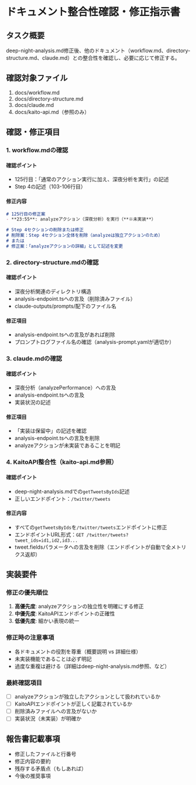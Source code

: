 # ドキュメント整合性確認・修正指示書

## タスク概要
deep-night-analysis.md修正後、他のドキュメント（workflow.md、directory-structure.md、claude.md）との整合性を確認し、必要に応じて修正する。

## 確認対象ファイル
1. docs/workflow.md
2. docs/directory-structure.md
3. docs/claude.md
4. docs/kaito-api.md（参照のみ）

## 確認・修正項目

### 1. workflow.mdの確認

#### 確認ポイント
- 125行目：「通常のアクション実行に加え、深夜分析を実行」の記述
- Step 4の記述（103-106行目）

#### 修正内容
```markdown
# 125行目の修正案
- **23:55**: analyzeアクション（深夜分析）を実行（**※未実装**）

# Step 4セクションの削除または修正
# 削除案：Step 4セクション全体を削除（analyzeは独立アクションのため）
# または
# 修正案：「analyzeアクションの詳細」として記述を変更
```

### 2. directory-structure.mdの確認

#### 確認ポイント
- 深夜分析関連のディレクトリ構造
- analysis-endpoint.tsへの言及（削除済みファイル）
- claude-outputs/prompts/配下のファイル名

#### 修正項目
- analysis-endpoint.tsへの言及があれば削除
- プロンプトログファイル名の確認（analysis-prompt.yamlが適切か）

### 3. claude.mdの確認

#### 確認ポイント
- 深夜分析（analyzePerformance）への言及
- analysis-endpoint.tsへの言及
- 実装状況の記述

#### 修正項目
- 「実装は保留中」の記述を確認
- analysis-endpoint.tsへの言及を削除
- analyzeアクションが未実装であることを明記

### 4. KaitoAPI整合性（kaito-api.md参照）

#### 確認ポイント
- deep-night-analysis.mdでの`getTweetsByIds`記述
- 正しいエンドポイント：`/twitter/tweets`

#### 修正内容
- すべての`getTweetsByIds`を`/twitter/tweets`エンドポイントに修正
- エンドポイントURL形式：`GET /twitter/tweets?tweet_ids=id1,id2,id3...`
- tweet.fieldsパラメータへの言及を削除（エンドポイントが自動で全メトリクス返却）

## 実装要件

### 修正の優先順位
1. **高優先度**: analyzeアクションの独立性を明確にする修正
2. **中優先度**: KaitoAPIエンドポイントの正確性
3. **低優先度**: 細かい表現の統一

### 修正時の注意事項
- 各ドキュメントの役割を尊重（概要説明 vs 詳細仕様）
- 未実装機能であることは必ず明記
- 過度な重複は避ける（詳細はdeep-night-analysis.md参照、など）

### 最終確認項目
- [ ] analyzeアクションが独立したアクションとして扱われているか
- [ ] KaitoAPIエンドポイントが正しく記載されているか
- [ ] 削除済みファイルへの言及がないか
- [ ] 実装状況（未実装）が明確か

## 報告書記載事項
- 修正したファイルと行番号
- 修正内容の要約
- 残存する矛盾点（もしあれば）
- 今後の推奨事項